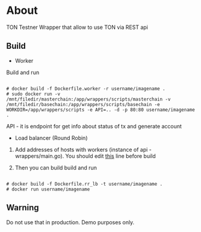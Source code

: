 # About
TON Testner Wrapper that allow to use TON via REST api

## Build

- Worker 

Build and run 

```

# docker build -f Dockerfile.worker -r username/imagename .
# sudo docker run -v /mnt/filedir/masterchain:/app/wrappers/scripts/masterchain -v /mnt/filedir/basechain:/app/wrappers/scripts/basechain -e WORKDIR=/app/wrappers/scripts -e API=.. -d -p 80:80 username/imagename .
```
API - it is endpoint for get info about status of tx and generate account


- Load balancer (Round Robin)

1) Add addresses of hosts with workers (instance of api - wrappers/main.go). You should edit [this](https://github.com/button-tech/ton-grams-testnet/blob/master/rr_load_balancer/main.go#L89) line before build

2) Then you can build build and run

```

# docker build -f Dockerfile.rr_lb -t username/imagename .
# docker run username/imagename

```

## Warning
Do not use that in production. Demo purposes only.
